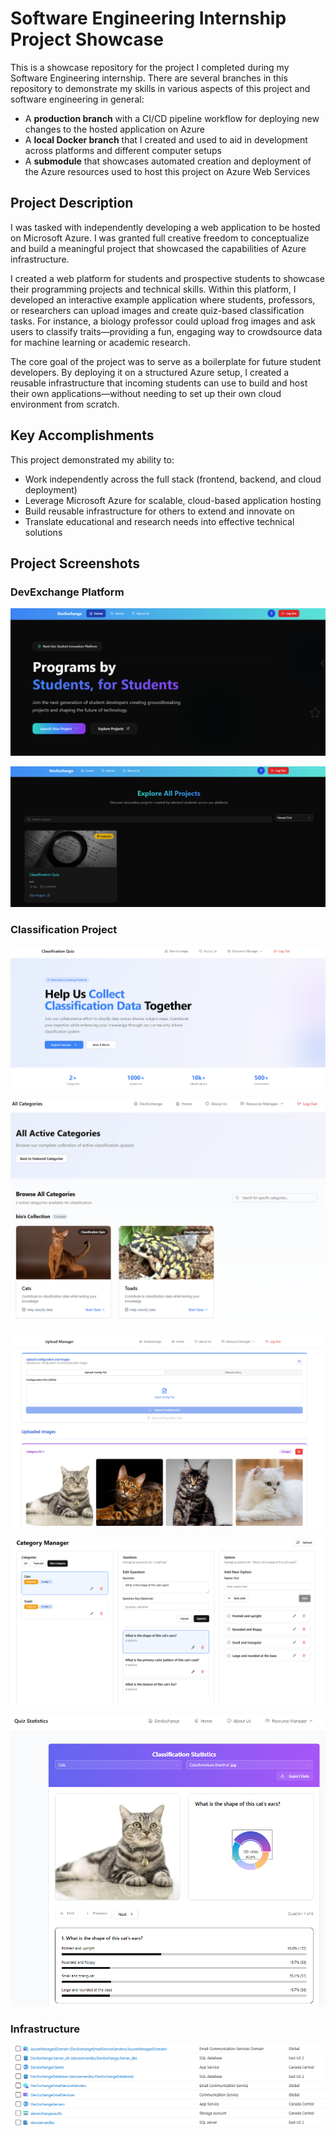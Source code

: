 # Software Engineering Internship Project Showcase

This is a showcase repository for the project I completed during my Software Engineering internship. There are several branches in this repository to demonstrate my skills in various aspects of this project and software engineering in general:

- A **production branch** with a CI/CD pipeline workflow for deploying new changes to the hosted application on Azure
- A **local Docker branch** that I created and used to aid in development across platforms and different computer setups
- A **submodule** that showcases automated creation and deployment of the Azure resources used to host this project on Azure Web Services

## Project Description

I was tasked with independently developing a web application to be hosted on Microsoft Azure. I was granted full creative freedom to conceptualize and build a meaningful project that showcased the capabilities of Azure infrastructure.

I created a web platform for students and prospective students to showcase their programming projects and technical skills. Within this platform, I developed an interactive example application where students, professors, or researchers can upload images and create quiz-based classification tasks. For instance, a biology professor could upload frog images and ask users to classify traits—providing a fun, engaging way to crowdsource data for machine learning or academic research.

The core goal of the project was to serve as a boilerplate for future student developers. By deploying it on a structured Azure setup, I created a reusable infrastructure that incoming students can use to build and host their own applications—without needing to set up their own cloud environment from scratch.

## Key Accomplishments

This project demonstrated my ability to:
- Work independently across the full stack (frontend, backend, and cloud deployment)
- Leverage Microsoft Azure for scalable, cloud-based application hosting
- Build reusable infrastructure for others to extend and innovate on
- Translate educational and research needs into effective technical solutions


## Project Screenshots

### DevExchange Platform
![Web application homepage](./Images/DevExchangeHomePage.PNG)

![Explore Projects page](./Images/ExploreProjects.PNG)

### Classification Project
![Classification homepage](./Images/ClassficationHome.PNG)

![Explore Quiz page](./Images/ExploreQuiz.PNG)

![Upload Manager page](./Images/UploadManagerPage.PNG)

![Catergory Manager Page](./Images/CatergoryManagerPage.PNG)

![Stats page](./Images/StatsPage.PNG)

### Infrastructure
![Azure deployment architecture](./Images/azure-architecture.PNG)
